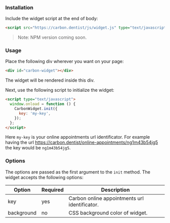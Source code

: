 ### Installation

Include the widget script at the end of body:
```html
<script src="https://carbon.dentist/js/widget.js" type="text/javascript"></script>
```

>Note: NPM version coming soon.

### Usage

Place the following div wherever you want on your page:
```html
<div id="carbon-widget"></div>
```
The widget will be rendered inside this div.

Next, use the following script to initialize the widget:

```html
<script type="text/javascript">
  window.onload = function () {
    CarbonWidget.init({
      key: 'my-key',
    });
  };
</script>
```

Here `my-key` is your online appointments url identificator. For example having the url https://carbon.dentist/online-appointments/ng1m43b54jg5 the key would be `ng1m43b54jg5`.

### Options

The options are passed as the first argument to the `init` method. The widget accepts the following options:

| Option     | Required | Description                                   |
|------------|----------|-----------------------------------------------|
| key        | yes      | Carbon online appointments url identificator. |
| background | no       | CSS background color of widget.               |
